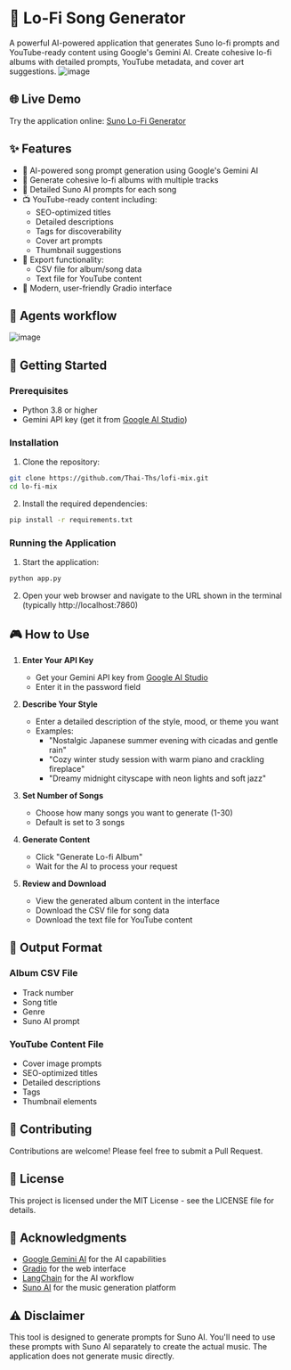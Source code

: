 # 🎵 Lo-Fi Song Generator

A powerful AI-powered application that generates Suno lo-fi prompts and YouTube-ready content using Google's Gemini AI. Create cohesive lo-fi albums with detailed prompts, YouTube metadata, and cover art suggestions.
![image](https://github.com/user-attachments/assets/4ad4e647-5382-4b48-a323-892e020cd7b7)

## 🌐 Live Demo

Try the application online: [Suno Lo-Fi Generator](https://huggingface.co/spaces/LKTs/suno-lofi_app)

## ✨ Features

- 🤖 AI-powered song prompt generation using Google's Gemini AI
- 🎼 Generate cohesive lo-fi albums with multiple tracks
- 📝 Detailed Suno AI prompts for each song
- 📺 YouTube-ready content including:
  - SEO-optimized titles
  - Detailed descriptions
  - Tags for discoverability
  - Cover art prompts
  - Thumbnail suggestions
- 💾 Export functionality:
  - CSV file for album/song data
  - Text file for YouTube content
- 🎨 Modern, user-friendly Gradio interface

## 👷 Agents workflow

![image](https://github.com/user-attachments/assets/8af2ddcb-c5a6-452b-a7e4-a151efdb4652)

## 🚀 Getting Started

### Prerequisites

- Python 3.8 or higher
- Gemini API key (get it from [Google AI Studio](https://makersuite.google.com/app/apikey))

### Installation

1. Clone the repository:
```bash
git clone https://github.com/Thai-Ths/lofi-mix.git
cd lo-fi-mix
```

2. Install the required dependencies:
```bash
pip install -r requirements.txt
```

### Running the Application

1. Start the application:
```bash
python app.py
```

2. Open your web browser and navigate to the URL shown in the terminal (typically http://localhost:7860)

## 🎮 How to Use

1. **Enter Your API Key**
   - Get your Gemini API key from [Google AI Studio](https://makersuite.google.com/app/apikey)
   - Enter it in the password field

2. **Describe Your Style**
   - Enter a detailed description of the style, mood, or theme you want
   - Examples:
     - "Nostalgic Japanese summer evening with cicadas and gentle rain"
     - "Cozy winter study session with warm piano and crackling fireplace"
     - "Dreamy midnight cityscape with neon lights and soft jazz"

3. **Set Number of Songs**
   - Choose how many songs you want to generate (1-30)
   - Default is set to 3 songs

4. **Generate Content**
   - Click "Generate Lo-fi Album"
   - Wait for the AI to process your request

5. **Review and Download**
   - View the generated album content in the interface
   - Download the CSV file for song data
   - Download the text file for YouTube content

## 📝 Output Format

### Album CSV File
- Track number
- Song title
- Genre
- Suno AI prompt

### YouTube Content File
- Cover image prompts
- SEO-optimized titles
- Detailed descriptions
- Tags
- Thumbnail elements

## 🤝 Contributing

Contributions are welcome! Please feel free to submit a Pull Request.

## 📄 License

This project is licensed under the MIT License - see the LICENSE file for details.

## 🙏 Acknowledgments

- [Google Gemini AI](https://deepmind.google/technologies/gemini/) for the AI capabilities
- [Gradio](https://gradio.app/) for the web interface
- [LangChain](https://www.langchain.com/) for the AI workflow
- [Suno AI](https://suno.ai/) for the music generation platform

## ⚠️ Disclaimer

This tool is designed to generate prompts for Suno AI. You'll need to use these prompts with Suno AI separately to create the actual music. The application does not generate music directly.
